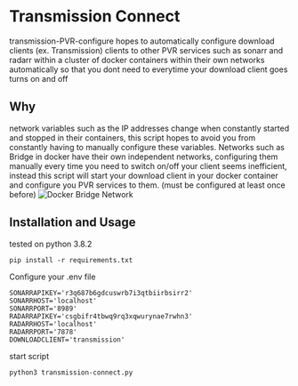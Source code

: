 # Transmission Connect

transmission-PVR-configure hopes to automatically 
configure download clients (ex. Transmission) clients to other PVR services 
such as sonarr and radarr within a cluster of docker containers
within their own networks automatically so that you dont need to everytime your download client goes turns on and off 

## Why
network variables such as the IP addresses change when constantly started and stopped in their containers, this script hopes to avoid you from constantly having to manually configure these variables. Networks such as Bridge in docker have their own independent networks, configuring them manually every time you need to switch on/off your client seems inefficient, instead this script will start your download client in your docker container and configure you PVR services to them. (must be configured at least once before)
![Docker Bridge Network](https://docs.docker.com/engine/tutorials/bridge2.png)

## Installation and Usage
tested on python 3.8.2
```
pip install -r requirements.txt
```

Configure your .env file
```
SONARRAPIKEY='r3q687b6gdcuswrb7i3qtbiirbsirr2'
SONARRHOST='localhost'
SONARRPORT='8989'
RADARRAPIKEY='csgbifr4tbwq9rq3xqwurynae7rwhn3'
RADARRHOST='localhost'
RADARRPORT='7878'
DOWNLOADCLIENT='transmission'
```
start script
```
python3 transmission-connect.py
```